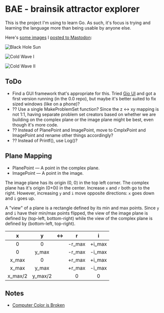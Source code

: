 # BAE - brainsik attractor explorer

This is the project I'm using to learn Go. As such, it's focus is trying and learning the language more than being usable by anyone else.

Here's [some images](https://hachyderm.io/@brainsik/110766510259586543) I [posted to Mastodon](https://hachyderm.io/@brainsik/110799062325634606):

![Black Hole Sun](https://media.hachyderm.io/media_attachments/files/110/766/472/327/295/476/original/2c9c870af2121c9f.png)

![Cold Wave I](https://media.hachyderm.io/media_attachments/files/110/766/473/972/941/792/original/8790e99669f3d937.png)

![Cold Wave II](https://media.hachyderm.io/media_attachments/files/110/799/023/645/893/103/original/256903eb291ccd11.png)

## ToDo

* Find a GUI framework that's appropriate for this. Tried [Gio UI](https://gioui.org/) and got a first version running (in the 0.0 repo), but maybe it's better suited to fix sized windows (like on a phone)?
* ?? Use a single MakeProblemSet function? Since the z <-> xy mapping is not 1:1, having separate problem set creators based on whether we are building on the complex plane or the image plane might be best, even though it's more code.
* ?? Instead of PlanePoint and ImagePoint, move to CmplxPoint and ImagePoint and rename other things accordingly?
* ?? Instead of Printf(), use Log()?

## Plane Mapping

* PlanePoint — A point in the complex plane.
* ImagePoint — A point in the image.

The image plane has its origin (0, 0) in the top left corner. The complex plane has it's origin (0+0i) in the center. Increase `x` and `r` both go to the right. However, increasing `y` and `i` move opposite directions: `x` goes down and `i` goes up.

A "view" of a plane is a rectangle defined by its min and max points. Since `y` and `i` have their min/max points flipped, the view of the image plane is defined by (top-left, bottom-right) while the view of the complex plane is defined by (bottom-left, top-right).

| x | y | <-> | r | i |
|:--:|:--:|:--:|:--:|:--:|
| 0 | 0 |  | -r_max | +i_max |
| 0 | y_max | | -r_max | -i_max |
| x_max | 0 |  | +r_max | +i_max |
| x_max | y_max |  | +r_max | -i_max |
| x_max/2 | y_max/2 |  | 0 | 0 |

## Notes

* [Computer Color is Broken](https://www.youtube.com/watch?v=LKnqECcg6Gw)